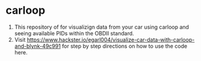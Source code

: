 # carloop
1. This repository of for visualizign data from your car using carloop and seeing available PIDs within the OBDII standard.
2. Visit https://www.hackster.io/egarl004/visualize-car-data-with-carloop-and-blynk-49c991 for step by step directions on how to use the code here.

